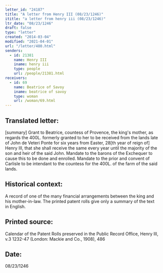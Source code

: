 ```yaml
---
letter_id: "24187"
title: "A letter from Henry III (08/23/1246)"
ititle: "a letter from henry iii (08/23/1246)"
ltr_date: "08/23/1246"
draft: false
type: "letter"
created: "2014-03-04"
modified: "2021-04-01"
url: "/letter/480.html"
senders:
  - id: 21381
    name: Henry III
    iname: henry iii
    type: people
    url: /people/21381.html
receivers:
  - id: 69
    name: Beatrice of Savoy
    iname: beatrice of savoy
    type: woman
    url: /woman/69.html
---
```

<h2> Translated letter:</h2>[summary]  Grant to Beatrice, countess of Provence, the king's mother, as regards the 400L. formerly granted to her to be received from the lands late of John de Veteri Ponte for six years from Easter, 28[th year of reign of] Henry III, that she shall receive the same every year until the majority of the son and heir of the said John.
Mandate to the barons of the Exchequer to cause this to be done and enrolled.
Mandate to the prior and convent of Carlisle to be intendant to the countess for the 400L. of the farm of the said lands.
<h2 class="mt-4"> Historical context:</h2>A record of one of the many financial arrangements between the king and his mother-in-law.  The printed patent rolls give only a summary of the text in English.
<h2 class="mt-4"> Printed source:</h2>Calendar of the Patent Rolls preserved in the Public Record Office, Henry III, v.3 1232-47 (London:  Mackie and Co., 1908), 486
<h2 class="mt-4"> Date:</h2>08/23/1246